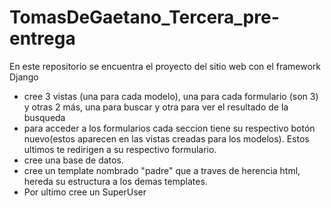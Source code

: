 # TomasDeGaetano_Tercera_pre-entrega
En este repositorio se encuentra el proyecto del sitio web con el framework Django

- cree 3 vistas (una para cada modelo), una para cada formulario (son 3) y otras 2 más, una para  buscar y otra para ver el resultado de la busqueda
- para acceder a los formularios cada  seccion tiene su respectivo botón nuevo(estos aparecen en las vistas creadas para los modelos). Estos ultimos te redirigen a su respectivo formulario.
- cree una base de datos.
- cree un template nombrado "padre" que a traves de herencia html, hereda su estructura a los demas templates.
- Por ultimo cree un SuperUser

